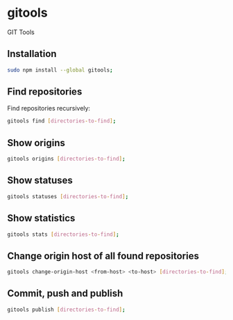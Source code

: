 # gitools

GIT Tools

## Installation

```sh
sudo npm install --global gitools;
```

## Find repositories

Find repositories recursively:

```sh
gitools find [directories-to-find];
```

## Show origins

```sh
gitools origins [directories-to-find];
```

## Show statuses

```sh
gitools statuses [directories-to-find];
```

## Show statistics

```sh
gitools stats [directories-to-find];
```

## Change origin host of all found repositories

```sh
gitools change-origin-host <from-host> <to-host> [directories-to-find];
```

## Commit, push and publish

```sh
gitools publish [directories-to-find];
```
